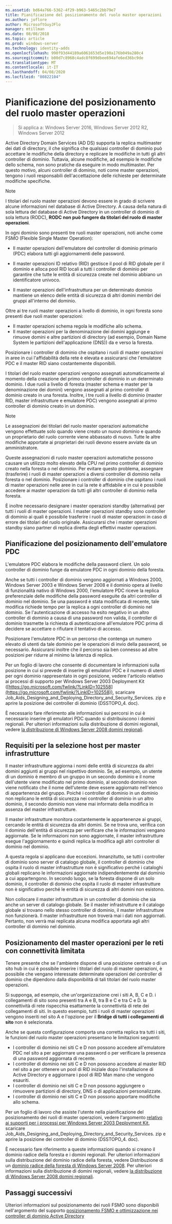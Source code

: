 ```yaml
---
ms.assetid: bd64a766-5362-4f29-b963-5465c2bb79e7
title: Pianificazione del posizionamento del ruolo master operazioni
ms.author: joflore
author: MicrosoftGuyJFlo
manager: mtillman
ms.date: 08/08/2018
ms.topic: article
ms.prod: windows-server
ms.technology: identity-adds
ms.openlocfilehash: 990f93d44189a6061653d5e190a176b049a280c4
ms.sourcegitcommit: b00d7c8968c4adc8f699dbee694afe6ed36bc9de
ms.translationtype: MT
ms.contentlocale: it-IT
ms.lasthandoff: 04/08/2020
ms.locfileid: "80822104"
---
```

# <a name="planning-operations-master-role-placement"></a>Pianificazione del posizionamento del ruolo master operazioni

>Si applica a: Windows Server 2016, Windows Server 2012 R2, Windows Server 2012

Active Directory Domain Services (AD DS) supporta la replica multimaster dei dati di directory, il che significa che qualsiasi controller di dominio può accettare le modifiche della directory e replicare le modifiche in tutti gli altri controller di dominio. Tuttavia, alcune modifiche, ad esempio le modifiche dello schema, non sono pratiche da eseguire in modo multimaster. Per questo motivo, alcuni controller di dominio, noti come master operazioni, tengono i ruoli responsabili dell'accettazione delle richieste per determinate modifiche specifiche.  
  
> [!NOTE]  
> I titolari del ruolo master operazioni devono essere in grado di scrivere alcune informazioni nel database di Active Directory. A causa della natura di sola lettura del database di Active Directory in un controller di dominio di sola lettura (RODC), **RODC non può fungere da titolari del ruolo di master operazioni**.  
  
In ogni dominio sono presenti tre ruoli master operazioni, noti anche come FSMO (Flexible Single Master Operation):  
  
- Il master operazioni dell'emulatore del controller di dominio primario (PDC) elabora tutti gli aggiornamenti delle password.  

- Il master operazioni ID relativo (RID) gestisce il pool di RID globale per il dominio e alloca pool RID locali a tutti i controller di dominio per garantire che tutte le entità di sicurezza create nel dominio abbiano un identificatore univoco.  
- Il master operazioni dell'infrastruttura per un determinato dominio mantiene un elenco delle entità di sicurezza di altri domini membri dei gruppi all'interno del dominio.  

Oltre ai tre ruoli master operazioni a livello di dominio, in ogni foresta sono presenti due ruoli master operazioni:  
  
- Il master operazioni schema regola le modifiche allo schema.  
- Il master operazioni per la denominazione dei domini aggiunge e rimuove domini e altre partizioni di directory (ad esempio, Domain Name System le partizioni dell'applicazione (DNS)) da e verso la foresta.  
  
Posizionare i controller di dominio che ospitano i ruoli di master operazioni in aree in cui l'affidabilità della rete è elevata e assicurarsi che l'emulatore PDC e il master RID siano costantemente disponibili.  
  
I titolari del ruolo master operazioni vengono assegnati automaticamente al momento della creazione del primo controller di dominio in un determinato dominio. I due ruoli a livello di foresta (master schema e master per la denominazione dei domini) vengono assegnati al primo controller di dominio creato in una foresta. Inoltre, i tre ruoli a livello di dominio (master RID, master infrastrutture e emulatore PDC) vengono assegnati al primo controller di dominio creato in un dominio.  
  
> [!NOTE]  
> Le assegnazioni dei titolari del ruolo master operazioni automatiche vengono effettuate solo quando viene creato un nuovo dominio e quando un proprietario del ruolo corrente viene abbassato di nuovo. Tutte le altre modifiche apportate ai proprietari dei ruoli devono essere avviate da un amministratore.  
  
Queste assegnazioni di ruolo master operazioni automatiche possono causare un utilizzo molto elevato della CPU nel primo controller di dominio creato nella foresta o nel dominio. Per evitare questo problema, assegnare (trasferire) i ruoli di master operazioni a diversi controller di dominio nella foresta o nel dominio. Posizionare i controller di dominio che ospitano i ruoli di master operazioni nelle aree in cui la rete è affidabile e in cui è possibile accedere ai master operazioni da tutti gli altri controller di dominio nella foresta.  
  
È inoltre necessario designare i master operazioni standby (alternativa) per tutti i ruoli di master operazioni. I master operazioni standby sono controller di dominio ai quali è possibile trasferire i ruoli di master operazioni in caso di errore dei titolari del ruolo originale. Assicurarsi che i master operazioni standby siano partner di replica diretta degli effettivi master operazioni.  
  
## <a name="planning-the-pdc-emulator-placement"></a>Pianificazione del posizionamento dell'emulatore PDC

L'emulatore PDC elabora le modifiche della password client. Un solo controller di dominio funge da emulatore PDC in ogni dominio della foresta.  
  
Anche se tutti i controller di dominio vengono aggiornati a Windows 2000, Windows Server 2003 e Windows Server 2008 e il dominio opera al livello di funzionalità nativo di Windows 2000, l'emulatore PDC riceve la replica preferenziale delle modifiche della password eseguite da altri controller di dominio nel dominio. Se una password è stata modificata di recente, tale modifica richiede tempo per la replica a ogni controller di dominio nel dominio. Se l'autenticazione di accesso ha esito negativo in un altro controller di dominio a causa di una password non valida, il controller di dominio trasmette la richiesta di autenticazione all'emulatore PDC prima di decidere se accettare o rifiutare il tentativo di accesso.  
  
Posizionare l'emulatore PDC in un percorso che contenga un numero elevato di utenti da tale dominio per le operazioni di invio della password, se necessario. Assicurarsi inoltre che il percorso sia ben connesso ad altre posizioni per ridurre al minimo la latenza di replica.  
  
Per un foglio di lavoro che consente di documentare le informazioni sulla posizione in cui si prevede di inserire gli emulatori PDC e il numero di utenti per ogni dominio rappresentato in ogni posizione, vedere l'articolo relativo ai processi di supporto per Windows Server 2003 Deployment Kit ([https://go.microsoft.com/fwlink/?LinkID=102558](https://go.microsoft.com/fwlink/?LinkID=102558)), scaricare Job_Aids_Designing_and_Deploying_Directory_and_Security_Services. zip e aprire la posizione dei controller di dominio (DSSTOPO_4. doc).  
  
È necessario fare riferimento alle informazioni sui percorsi in cui è necessario inserire gli emulatori PDC quando si distribuiscono i domini regionali. Per ulteriori informazioni sulla distribuzione di domini regionali, vedere [la distribuzione di Windows Server 2008 domini regionali](https://technet.microsoft.com/library/cc755118.aspx).  
  
## <a name="requirements-for-infrastructure-master-placement"></a>Requisiti per la selezione host per master infrastrutture  

Il master infrastrutture aggiorna i nomi delle entità di sicurezza da altri domini aggiunti ai gruppi nel rispettivo dominio. Se, ad esempio, un utente di un dominio è membro di un gruppo in un secondo dominio e il nome dell'utente viene modificato nel primo dominio, al secondo dominio non viene notificato che il nome dell'utente deve essere aggiornato nell'elenco di appartenenza del gruppo. Poiché i controller di dominio in un dominio non replicano le entità di sicurezza nei controller di dominio in un altro dominio, il secondo dominio non viene mai informato della modifica in assenza del master infrastrutture.  
  
Il master infrastrutture monitora costantemente le appartenenze ai gruppi, cercando le entità di sicurezza da altri domini. Se ne trova uno, verifica con il dominio dell'entità di sicurezza per verificare che le informazioni vengano aggiornate. Se le informazioni non sono aggiornate, il master infrastrutture esegue l'aggiornamento e quindi replica la modifica agli altri controller di dominio nel dominio.  
  
A questa regola si applicano due eccezioni. Innanzitutto, se tutti i controller di dominio sono server di catalogo globale, il controller di dominio che ospita il ruolo di master infrastrutture non è significativo perché i cataloghi globali replicano le informazioni aggiornate indipendentemente dal dominio a cui appartengono. In secondo luogo, se la foresta dispone di un solo dominio, il controller di dominio che ospita il ruolo di master infrastrutture non è significativo perché le entità di sicurezza di altri domini non esistono.  
  
Non collocare il master infrastrutture in un controller di dominio che sia anche un server di catalogo globale. Se il master infrastrutture e il catalogo globale si trovano nello stesso controller di dominio, il master infrastrutture non funzionerà. Il master infrastrutture non troverà mai i dati non aggiornati. Pertanto, non verrà mai replicata alcuna modifica apportata agli altri controller di dominio nel dominio.  
  
## <a name="operations-master-placement-for-networks-with-limited-connectivity"></a>Posizionamento del master operazioni per le reti con connettività limitata

Tenere presente che se l'ambiente dispone di una posizione centrale o di un sito hub in cui è possibile inserire i titolari del ruolo di master operazioni, è possibile che vengano interessate determinate operazioni del controller di dominio che dipendono dalla disponibilità di tali titolari del ruolo master operazioni.  
  
Si supponga, ad esempio, che un'organizzazione crei i siti A, B, C e D. i collegamenti di sito sono presenti tra A e B, tra B e C e tra C e D. la connettività di rete rispecchia esattamente la connettività di rete dei collegamenti di siti. In questo esempio, tutti i ruoli di master operazioni vengono inseriti nel sito A e l'opzione per il **Bridge di tutti i collegamenti di sito** non è selezionata.  
  
Anche se questa configurazione comporta una corretta replica tra tutti i siti, le funzioni del ruolo master operazioni presentano le limitazioni seguenti:  
  
- I controller di dominio nei siti C e D non possono accedere all'emulatore PDC nel sito a per aggiornare una password o per verificare la presenza di una password aggiornata di recente.  
- I controller di dominio nei siti C e D non possono accedere al master RID nel sito a per ottenere un pool di RID iniziale dopo l'installazione di Active Directory e aggiornare i pool di RID Man mano che vengono esauriti.  
- I controller di dominio nei siti C e D non possono aggiungere o rimuovere partizioni di directory, DNS o di applicazioni personalizzate.  
- I controller di dominio nei siti C e D non possono apportare modifiche allo schema.  
  
Per un foglio di lavoro che assiste l'utente nella pianificazione del posizionamento dei ruoli di master operazioni, vedere l'argomento [relativo ai supporti per i processi per Windows Server 2003 Deployment Kit](https://go.microsoft.com/fwlink/?LinkID=102558), scaricare Job_Aids_Designing_and_Deploying_Directory_and_Security_Services. zip e aprire la posizione dei controller di dominio (DSSTOPO_4. doc).  
  
È necessario fare riferimento a queste informazioni quando si creano il dominio radice della foresta e i domini regionali. Per ulteriori informazioni sulla distribuzione del dominio radice della foresta, vedere Distribuzione di un [dominio radice della foresta di Windows Server 2008](https://technet.microsoft.com/library/cc731174.aspx). Per ulteriori informazioni sulla distribuzione di domini regionali, vedere [la distribuzione di Windows Server 2008 domini regionali](https://technet.microsoft.com/library/cc755118.aspx).  

## <a name="next-steps"></a>Passaggi successivi

Ulteriori informazioni sul posizionamento dei ruoli FSMO sono disponibili nell'argomento del supporto [posizionamento FSMO e ottimizzazione nei controller di dominio Active Directory](https://support.microsoft.com/help/223346)
